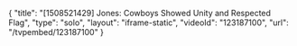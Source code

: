 {
    "title": "[1508521429] Jones: Cowboys Showed Unity and Respected Flag",
    "type": "solo",
    "layout": "iframe-static",
    "videoId": "123187100",
    "url": "\/tvpembed\/123187100"
}